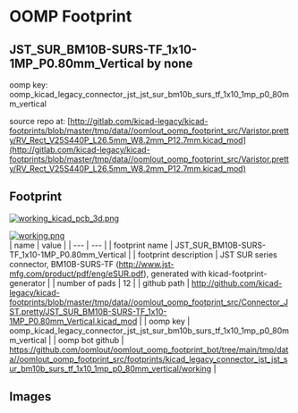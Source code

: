 # OOMP Footprint  
## JST_SUR_BM10B-SURS-TF_1x10-1MP_P0.80mm_Vertical  by none  
  
oomp key: oomp_kicad_legacy_connector_jst_jst_sur_bm10b_surs_tf_1x10_1mp_p0_80mm_vertical  
  
source repo at: [http://gitlab.com/kicad-legacy/kicad-footprints/blob/master/tmp/data//oomlout_oomp_footprint_src/Varistor.pretty/RV_Rect_V25S440P_L26.5mm_W8.2mm_P12.7mm.kicad_mod](http://gitlab.com/kicad-legacy/kicad-footprints/blob/master/tmp/data//oomlout_oomp_footprint_src/Varistor.pretty/RV_Rect_V25S440P_L26.5mm_W8.2mm_P12.7mm.kicad_mod)  
## Footprint  
  
[![working_kicad_pcb_3d.png](working_kicad_pcb_3d_600.png)](working_kicad_pcb_3d.png)  
  
[![working.png](working_600.png)](working.png)  
| name | value | 
| --- | --- | 
| footprint name | JST_SUR_BM10B-SURS-TF_1x10-1MP_P0.80mm_Vertical | 
| footprint description | JST SUR series connector, BM10B-SURS-TF (http://www.jst-mfg.com/product/pdf/eng/eSUR.pdf), generated with kicad-footprint-generator | 
| number of pads | 12 | 
| github path | http://github.com/kicad-legacy/kicad-footprints/blob/master/tmp/data//oomlout_oomp_footprint_src/Connector_JST.pretty/JST_SUR_BM10B-SURS-TF_1x10-1MP_P0.80mm_Vertical.kicad_mod | 
| oomp key | oomp_kicad_legacy_connector_jst_jst_sur_bm10b_surs_tf_1x10_1mp_p0_80mm_vertical | 
| oomp bot github | https://github.com/oomlout/oomlout_oomp_footprint_bot/tree/main/tmp/data//oomlout_oomp_footprint_src/footprints/kicad_legacy_connector_jst_jst_sur_bm10b_surs_tf_1x10_1mp_p0_80mm_vertical/working | 
## Images  

